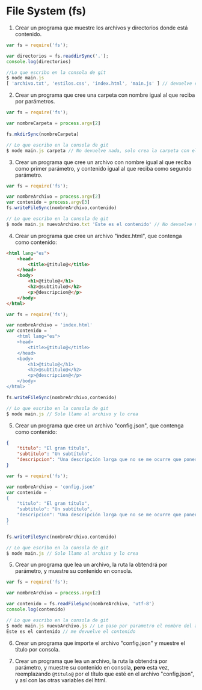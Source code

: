 # File System (fs)

1. Crear un programa que muestre los archivos y directorios donde está contenido.

```javascript
var fs = require('fs');

var directorios = fs.readdirSync('.');
console.log(directorios)

//Lo que escribo en la consola de git
$ node main.js
[ 'archivo.txt', 'estilos.css', 'index.html', 'main.js' ] // devuelve el directorio y archivos
```

2. Crear un programa que cree una carpeta con nombre igual al que reciba por parámetros.

```javascript
var fs = require('fs');

var nombreCarpeta = process.argv[2]

fs.mkdirSync(nombreCarpeta)

// Lo que escribo en la consola de git
$ node main.js carpeta // No devuelve nada, solo crea la carpeta con el parametro escrito (carpeta)
```

3. Crear un programa que cree un archivo con nombre igual al que reciba como primer parámetro, y contenido igual al que reciba como segundo parámetro.

```javascript
var fs = require('fs');

var nombreArchivo = process.argv[2]
var contenido = process.argv[3]
fs.writeFileSync(nombreArchivo,contenido)

// Lo que escribo en la consola de git
$ node main.js nuevoArchivo.txt 'Este es el contenido' // No devuelve nada, solo crea el archivo
```

4. Crear un programa que cree un archivo "index.html", que contenga como contenido:

```html
<html lang="es">
	<head>
		<title>@titulo@</title>
	</head>
	<body>
		<h1>@titulo@</h1>
		<h2>@subtitulo@</h2>
		<p>@descripcion@</p>
	</body>
</html>
```

```javascript
var fs = require('fs');

var nombreArchivo = 'index.html'
var contenido = `
    <html lang="es">
	<head>
		<title>@titulo@</title>
	</head>
	<body>
		<h1>@titulo@</h1>
		<h2>@subtitulo@</h2>
		<p>@descripcion@</p>
	</body>
</html> `

fs.writeFileSync(nombreArchivo,contenido)

// Lo que escribo en la consola de git
$ node main.js // Solo llamo al archivo y lo crea
```

5. Crear un programa que cree un archivo "config.json", que contenga como contenido:

```json
{
	"titulo": "El gran título",
	"subtitulo": "Un subtítulo",
	"descripcion": "Una descripción larga que no se me ocurre que poner, tururu ru ru ru"
}
```

```javascript
var fs = require('fs');

var nombreArchivo = 'config.json'
var contenido = `
{
	"titulo": "El gran título",
	"subtitulo": "Un subtítulo",
	"descripcion": "Una descripción larga que no se me ocurre que poner, tururu ru ru ru"
}
`

fs.writeFileSync(nombreArchivo,contenido)

// Lo que escribo en la consola de git
$ node main.js // Solo llamo al archivo y lo crea
```

5. Crear un programa que lea un archivo, la ruta la obtendrá por parámetro, y muestre su contenido en consola.

```javascript
var fs = require('fs');

var nombreArchivo = process.argv[2]

var contenido = fs.readFileSync(nombreArchivo, 'utf-8')
console.log(contenido)

// Lo que escribo en la consola de git
$ node main.js nuevoArchivo.js // Le paso por parametro el nombre del archivo
Este es el contenido // me devuelve el contenido
```

6. Crear un programa que importe el archivo "config.json" y muestre el título por consola.

7. Crear un programa que lea un archivo, la ruta la obtendrá por parámetro, y muestre su contenido en consola, **pero** esta vez, reemplazando `@titulo@` por el título que esté en el archivo "config.json", y así con las otras variables del html.
